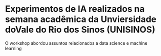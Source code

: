 # Experimentos de IA realizados na semana acadêmica da Unviersidade doVale do Rio dos Sinos (UNISINOS)

O workshop abordou assuntos relacionados a data science e machine learning
